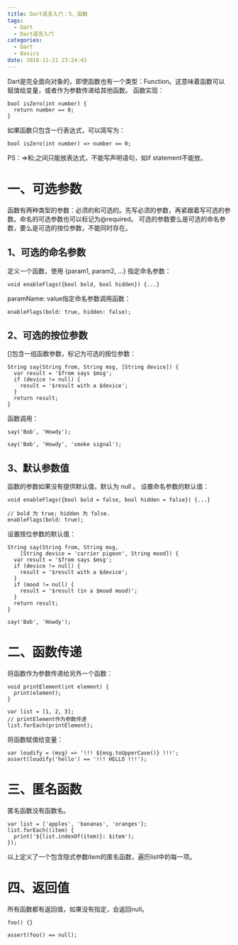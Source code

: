 ```yaml
---
title: Dart语言入门：5、函数
tags:
  - Dart
  - Dart语言入门
categories:
  - Dart
  - Basics
date: 2018-11-21 23:24:43
---
```


Dart是完全面向对象的，即使函数也有一个类型：Function。这意味着函数可以赋值给变量，或者作为参数传递给其他函数。
函数实现：
```
bool isZero(int number) {
  return number == 0;
}
```

如果函数只包含一行表达式，可以简写为：
```
bool isZero(int number) => number == 0;
```
PS：=>和;之间只能放表达式，不能写声明语句，如if statement不能放。

# 一、可选参数
函数有两种类型的参数：必须的和可选的。先写必须的参数，再紧跟着写可选的参数。命名的可选参数也可以标记为@required。
可选的参数要么是可选的命名参数，要么是可选的按位参数，不能同时存在。

## 1、可选的命名参数
定义一个函数，使用 {param1, param2, …} 指定命名参数：
```
void enableFlags({bool bold, bool hidden}) {...}
```
paramName: value指定命名参数调用函数：
```
enableFlags(bold: true, hidden: false);
```

## 2、可选的按位参数
[]包含一组函数参数，标记为可选的按位参数：
```
String say(String from, String msg, [String device]) {
  var result = '$from says $msg';
  if (device != null) {
    result = '$result with a $device';
  }
  return result;
}
```
函数调用：
```
say('Bob', 'Howdy');

say('Bob', 'Howdy', 'smoke signal');
```

## 3、默认参数值
函数的参数如果没有提供默认值，默认为 null 。
设置命名参数的默认值：
```
void enableFlags({bool bold = false, bool hidden = false}) {...}

// bold 为 true; hidden 为 false.
enableFlags(bold: true);
```

设置按位参数的默认值：
```
String say(String from, String msg,
    [String device = 'carrier pigeon', String mood]) {
  var result = '$from says $msg';
  if (device != null) {
    result = '$result with a $device';
  }
  if (mood != null) {
    result = '$result (in a $mood mood)';
  }
  return result;
}

say('Bob', 'Howdy');
```

# 二、函数传递
将函数作为参数传递给另外一个函数：
```
void printElement(int element) {
  print(element);
}

var list = [1, 2, 3];
// printElement作为参数传递
list.forEach(printElement);
```

将函数赋值给变量：
```
var loudify = (msg) => '!!! ${msg.toUpperCase()} !!!';
assert(loudify('hello') == '!!! HELLO !!!');
```

# 三、匿名函数
匿名函数没有函数名。
```
var list = ['apples', 'bananas', 'oranges'];
list.forEach((item) {
  print('${list.indexOf(item)}: $item');
});
```
以上定义了一个包含隐式参数item的匿名函数，遍历list中的每一项。

# 四、返回值
所有函数都有返回值，如果没有指定，会返回null。
```
foo() {}

assert(foo() == null);
```